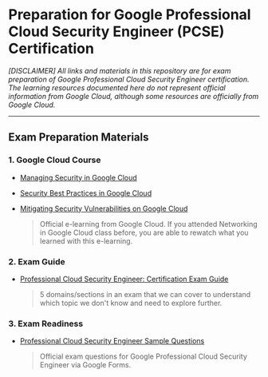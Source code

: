 # Preparation for Google Professional Cloud Security Engineer (PCSE) Certification
_[DISCLAIMER] All links and materials in this repository are for exam preparation of Google Professional Cloud Security Engineer certification. The learning resources documented here do not represent official information from Google Cloud, although some resources are officially from Google Cloud._

---
## Exam Preparation Materials
### 1. Google Cloud Course
- [Managing Security in Google Cloud](https://www.cloudskillsboost.google/course_templates/21)
- [Security Best Practices in Google Cloud](https://www.cloudskillsboost.google/course_templates/87)
- [Mitigating Security Vulnerabilities on Google Cloud](https://www.cloudskillsboost.google/course_templates/88)

    > Official e-learning from Google Cloud. If you attended Networking in Google Cloud class before, you are able to rewatch what you learned with this e-learning.

### 2. Exam Guide
- [Professional Cloud Security Engineer: Certification Exam Guide](https://cloud.google.com/certification/guides/cloud-security-engineer)

    > 5 domains/sections in an exam that we can cover to understand which topic we don't know and need to explore further.

### 3. Exam Readiness
- [Professional Cloud Security Engineer Sample Questions](https://docs.google.com/forms/d/e/1FAIpQLSfSuKEE8cUQWj9sfak7QG9hpaljBC89Y22KoWMQFgoECZjzUg/viewform)

    > Official exam questions for Google Professional Cloud Security Engineer via Google Forms.
